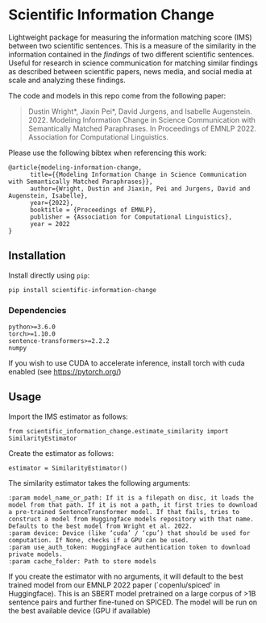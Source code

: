 # Scientific Information Change
Lightweight package for measuring the information matching score (IMS) between two scientific sentences. This is a measure of the similarity in the information contained in the _findings_ of two different scientific sentences. Useful for research in science communication for matching similar findings as described between scientific papers, news media, and social media at scale and analyzing these findings.

The code and models in this repo come from the following paper:

>Dustin Wright*, Jiaxin Pei*, David Jurgens, and Isabelle Augenstein. 2022. Modeling Information Change in Science Communication with Semantically Matched Paraphrases. In Proceedings of EMNLP 2022. Association for Computational Linguistics.

Please use the following bibtex when referencing this work:

```
@article{modeling-information-change,
      title={{Modeling Information Change in Science Communication with Semantically Matched Paraphrases}},
      author={Wright, Dustin and Jiaxin, Pei and Jurgens, David and Augenstein, Isabelle},
      year={2022},
      booktitle = {Proceedings of EMNLP},
      publisher = {Association for Computational Linguistics},
      year = 2022
}

```

## Installation

Install directly using `pip`:

```
pip install scientific-information-change
```

### Dependencies

```
python>=3.6.0
torch>=1.10.0
sentence-transformers>=2.2.2
numpy
```

If you wish to use CUDA to accelerate inference, install torch with cuda enabled (see https://pytorch.org/)

## Usage

Import the IMS estimator as follows:

```
from scientific_information_change.estimate_similarity import SimilarityEstimator
```

Create the estimator as follows:

```
estimator = SimilarityEstimator()
```

The similarity estimator takes the following arguments:

```
:param model_name_or_path: If it is a filepath on disc, it loads the model from that path. If it is not a path, it first tries to download a pre-trained SentenceTransformer model. If that fails, tries to construct a model from Huggingface models repository with that name. Defaults to the best model from Wright et al. 2022.
:param device: Device (like ‘cuda’ / ‘cpu’) that should be used for computation. If None, checks if a GPU can be used.
:param use_auth_token: HuggingFace authentication token to download private models.
:param cache_folder: Path to store models
```

If you create the estimator with no arguments, it will default to the best trained model from our EMNLP 2022 paper (`copenlu/spiced' in Huggingface). This is an SBERT model pretrained on a large corpus of >1B sentence pairs and further fine-tuned on SPICED. The model will be run on the best available device (GPU if available)

